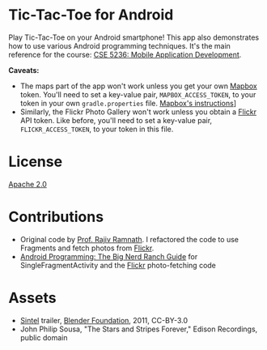 Tic-Tac-Toe for Android
=======================

Play Tic-Tac-Toe on your Android smartphone! This app also demonstrates how to use various Android
programming techniques. It's the main reference for the course:
[CSE 5236: Mobile Application Development](http://web.cse.ohio-state.edu/~champion/5236).

**Caveats:**
- The maps part of the app won't work unless you get your own [Mapbox](https://www.mapbox.com) token. You'll need to set a key-value pair, `MAPBOX_ACCESS_TOKEN`, to your token in your own `gradle.properties` file. [Mapbox's instructions](https://docs.mapbox.com/help/troubleshooting/private-access-token-android-and-ios/#android)]
- Similarly, the Flickr Photo Gallery won't work unless you obtain a [Flickr](https://www.flickr.com) API token. Like before, you'll need to set a key-value pair, `FLICKR_ACCESS_TOKEN`, to your token in this file.

License
=======

[Apache 2.0](https://apache.org/licenses/LICENSE-2.0)

Contributions
=============
- Original code by [Prof. Rajiv Ramnath](http://web.cse.ohio-state.edu/~ramnath). I refactored the code to use Fragments and fetch photos from [Flickr](https://www.flicr.com).
- [Android Programming: The Big Nerd Ranch Guide](https://www.bignerdranch.com/books/android-programming/) for SingleFragmentActivity and the [Flickr](https://www.flickr.com) photo-fetching code

Assets
======
- [Sintel](http://www.sintel.org) trailer, [Blender Foundation](http://www.blender.org), 2011, CC-BY-3.0
- John Philip Sousa, "The Stars and Stripes Forever," Edison Recordings, public domain
